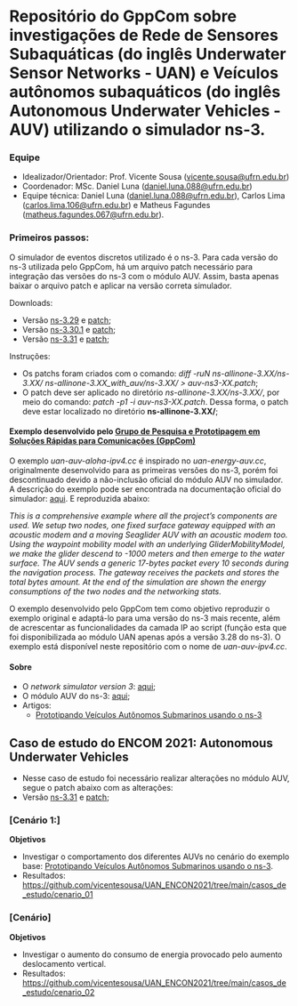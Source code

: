 # Repositório do GppCom sobre investigações de Rede de Sensores Subaquáticas (do inglês Underwater Sensor Networks - UAN) e Veículos autônomos subaquáticos (do inglês Autonomous Underwater Vehicles - AUV) utilizando o simulador ns-3.

### Equipe
 - Idealizador/Orientador: Prof. Vicente Sousa (vicente.sousa@ufrn.edu.br)
 - Coordenador: MSc. Daniel Luna (daniel.luna.088@ufrn.edu.br)  
 - Equipe técnica: Daniel Luna (daniel.luna.088@ufrn.edu.br), Carlos Lima (carlos.lima.106@ufrn.edu.br) e Matheus Fagundes (matheus.fagundes.067@ufrn.edu.br).
 
### Primeiros passos:

O simulador de eventos discretos utilizado é o ns-3. Para cada versão do ns-3 utilizada pelo GppCom, há um arquivo patch necessário para integração das versões do ns-3 com o módulo AUV. Assim, basta apenas baixar o arquivo patch e aplicar na versão correta simulador.  

Downloads:

- Versão [ns-3.29](https://www.nsnam.org/releases/ns-allinone-3.29.tar.bz2) e [patch](https://github.com/vicentesousa/UAN_ENCON2021/blob/main/patches/auv-ns3-29.patch); 
- Versão [ns-3.30.1](https://www.nsnam.org/releases/ns-allinone-3.30.1.tar.bz2) e [patch](https://github.com/vicentesousa/UAN_ENCON2021/blob/main/patches/auv-ns3-30-1.patch);
- Versão [ns-3.31](https://www.nsnam.org/releases/ns-allinone-3.31.tar.bz2) e [patch](https://github.com/vicentesousa/UAN_ENCON2021/blob/main/patches/auv-ns3-31.patch);

Instruções:

- Os patchs foram criados com o comando: *diff -ruN ns-allinone-3.XX/ns-3.XX/ ns-allinone-3.XX_with_auv/ns-3.XX/ > auv-ns3-XX.patch*;
- O patch deve ser aplicado no diretório *ns-allinone-3.XX/ns-3.XX/*, por meio do comando: *patch -p1 -i auv-ns3-XX.patch*. Dessa forma, o patch deve estar localizado no diretório **ns-allinone-3.XX/**;


#### Exemplo desenvolvido pelo [Grupo de Pesquisa e Prototipagem em Soluções Rápidas para Comunicações (GppCom)](http://gppcom.ct.ufrn.br/)

O exemplo *uan-auv-aloha-ipv4.cc* é inspirado no *uan-energy-auv.cc*, originalmente desenvolvido para as primeiras versões do ns-3, porém foi descontinuado devido a não-inclusão oficial do módulo AUV no simulador. A descrição do exemplo pode ser encontrada na documentação oficial do simulador: [aqui](https://www.nsnam.org/docs/release/3.29/models/html/uan.html). E reproduzida abaixo:

*This is a comprehensive example where all the project’s components are used. We setup two nodes, one fixed surface gateway equipped with an acoustic modem and a moving Seaglider AUV with an acoustic modem too. Using the waypoint mobility model with an underlying GliderMobilityModel, we make the glider descend to -1000 meters and then emerge to the water surface. The AUV sends a generic 17-bytes packet every 10 seconds during the navigation process. The gateway receives the packets and stores the total bytes amount. At the end of the simulation are shown the energy consumptions of the two nodes and the networking stats.*

O exemplo desenvolvido pelo GppCom tem como objetivo reproduzir o exemplo original e adaptá-lo para uma versão do ns-3 mais recente, além de acrescentar as funcionalidades da camada IP ao script (função esta que foi disponibilizada ao módulo UAN apenas após a versão 3.28 do ns-3). O exemplo está disponível neste repositório com o nome de *uan-auv-ipv4.cc*.

#### Sobre 
- O *network simulator version 3*: [aqui](https://www.nsnam.org/);
- O módulo AUV do ns-3: [aqui](https://flore.unifi.it/retrieve/handle/2158/1087213/241093/AuvModels.pdf);
- Artigos: 
	- [Prototipando Veículos Autônomos Submarinos usando o ns-3](https://www.researchgate.net/publication/335777545_Prototipando_Veiculos_Autonomos_Submarinos_usando_o_ns-3)

## Caso de estudo do ENCOM 2021: Autonomous Underwater Vehicles 
- Nesse caso de estudo foi necessário realizar alterações no módulo AUV, segue o patch abaixo com as alterações:
- Versão [ns-3.31](https://www.nsnam.org/releases/ns-allinone-3.31.tar.bz2) e [patch](https://github.com/vicentesousa/UAN_ENCON2021/blob/main/patches/encom_ns3-31.patch);

### [Cenário 1:]
**Objetivos**
 - Investigar o comportamento dos diferentes AUVs no cenário do exemplo base: [Prototipando Veículos Autônomos Submarinos usando o ns-3](https://www.researchgate.net/publication/335777545_Prototipando_Veiculos_Autonomos_Submarinos_usando_o_ns-3).
 - Resultados: https://github.com/vicentesousa/UAN_ENCON2021/tree/main/casos_de_estudo/cenario_01
 
### [Cenário]
**Objetivos**
 - Investigar o aumento do consumo de energia provocado pelo aumento deslocamento vertical.
 - Resultados: https://github.com/vicentesousa/UAN_ENCON2021/tree/main/casos_de_estudo/cenario_02
<!---
comentário
-->
